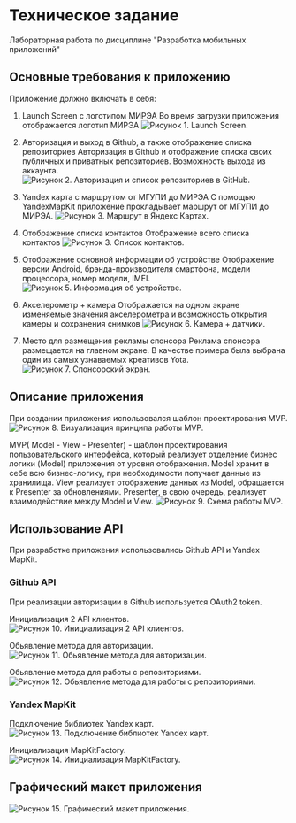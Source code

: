 # Техническое задание
Лабораторная работа по дисциплине "Разработка мобильных приложений"

## Основные требования к приложению
Приложение должно включать в себя:

1)	Launch Screen c логотипом МИРЭА
Во время загрузки приложения отображается логотип МИРЭА
![Рисунок 1. Launch Screen.](ImagesForReadme/1.png)

2)	Авторизация и выход в Github, а также отображение списка репозиториев
Авторизация в Github и отображение списка своих публичных и приватных репозиториев. Возможность выхода из аккаунта.
![Рисунок 2. Авторизация и список репозиториев в GitHub.](ImagesForReadme/2.png)

3)	Yandex карта с маршрутом от МГУПИ до МИРЭА
С помощью YandexMapKit приложение прокладывает маршрут от МГУПИ до МИРЭА.
![Рисунок 3. Маршрут в Яндекс Картах.](ImagesForReadme/3.png)

4)	Отображение списка контактов
Отображение всего списка контактов
![Рисунок 3. Список контактов.](ImagesForReadme/4.png)

5)	Отображение основной информации об устройстве
Отображение версии Android, брэнда-производителя смартфона, модели процессора, номер модели, IMEI.
![Рисунок 5. Информация об устройстве.](ImagesForReadme/5.png)

6)	Акселерометр + камера
Отображается на одном экране изменяемые значения акселерометра и возможность открытия камеры и сохранения снимков
![Рисунок 6. Камера + датчики.](ImagesForReadme/6.png)

7)	Место для размещения рекламы спонсора
Реклама спонсора размещается на главном экране. В качестве примера была выбрана один из самых узнаваемых креативов Yota. 
![Рисунок 7. Спонсорский экран.](ImagesForReadme/7.png)

## Описание приложения
При создании приложения использовался шаблон проектирования MVP.
![Рисунок 8. Визуализация принципа работы MVP.](ImagesForReadme/8.png)

MVP( Model - View - Presenter) - шаблон проектирования пользовательского интерфейса, который реализует отделение бизнес логики (Model) приложения от уровня отображения. 
Model хранит в себе всю бизнес-логику, при необходимости получает данные из хранилища. View реализует отображение данных из Model, обращается к Presenter за обновлениями. Presenter, в свою очередь, реализует взаимодействие между Model и View.
![Рисунок 9. Схема работы MVP.](ImagesForReadme/10.png)

## Использование API
При разработке приложения использовались Github API и Yandex MapKit.

### Github API
При реализации авторизации в Github используется OAuth2 token.

Инициализация 2 API клиентов.
![Рисунок 10. Инициализация 2 API клиентов.](ImagesForReadme/11.png)

Обьявление метода для авторизации.
![Рисунок 11. Обьявление метода для авторизации.](ImagesForReadme/12.png)

Обьявление метода для работы с репозиториями.
![Рисунок 12. Обьявление метода для работы с репозиториями.](ImagesForReadme/13.png)

### Yandex MapKit

Подключение библиотек Yandex карт.
![Рисунок 13. Подключение библиотек Yandex карт.](ImagesForReadme/14.png)

Инициализация MapKitFactory.
![Рисунок 14. Инициализация MapKitFactory.](ImagesForReadme/15.png)


## Графический макет приложения

![Рисунок 15. Графический макет приложения.](ImagesForReadme/10.png)


